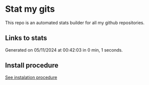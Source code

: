 # Stat my gits

This repo is an automated stats builder for all my github repositories.

## Links to stats


Generated on 05/11/2024 at 00:42:03 in 0 min, 1 seconds.

## Install procedure

[See instalation procedure](./src/install.md)
